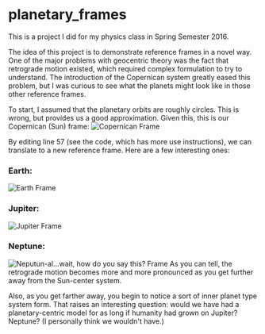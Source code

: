 # planetary_frames
This is a project I did for my physics class in Spring Semester 2016.

The idea of this project is to demonstrate reference frames in a novel way. One of the major problems with geocentric theory was the fact that retrograde motion existed, which required complex formulation to try to understand. The introduction of the Copernican system greatly eased this problem, but I was curious to see what the planets might look like in those other reference frames.

To start, I assumed that the planetary orbits are roughly circles. This is wrong, but provides us a good approximation. Given this, this is our Copernican (Sun) frame:
![Copernican Frame](http://i.imgur.com/rwfFqLr.png)

By editing line 57 (see the code, which has more use instructions), we can translate to a new reference frame. Here are a few interesting ones:
### Earth:
![Earth Frame](http://i.imgur.com/T2XaJ4O.png)
### Jupiter:
![Jupiter Frame](http://i.imgur.com/1OmvZEI.png)
### Neptune:
![Neputun-al...wait, how do you say this? Frame](http://i.imgur.com/89cWMF2.png)
As you can tell, the retrograde motion becomes more and more pronounced as you get further away from the Sun-center system.

Also, as you get farther away, you begin to notice a sort of inner planet type system form. That raises an interesting question: would we have had a planetary-centric model for as long if humanity had grown on Jupiter? Neptune? (I personally think we wouldn't have.)
